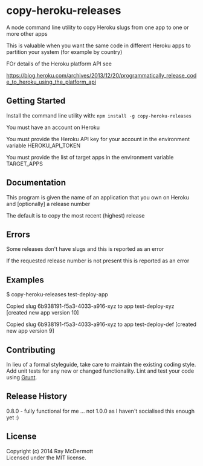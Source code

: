 # copy-heroku-releases

A node command line utility to copy Heroku slugs from one app to one or more other apps

This is valuable when you want the same code in different Heroku apps to partition your system (for example by country)

FOr details of the Heroku platform API see

https://blog.heroku.com/archives/2013/12/20/programmatically_release_code_to_heroku_using_the_platform_api

## Getting Started

Install the command line utility with: `npm install -g copy-heroku-releases`

You must have an account on Heroku

You must provide the Heroku API key for your account in the environment variable HEROKU_API_TOKEN

You must provide the list of target apps in the environment variable TARGET_APPS

## Documentation

This program is given the name of an application that you own on Heroku and [optionally] a release number

The default is to copy the most recent (highest) release

## Errors

Some releases don't have slugs and this is reported as an error

If the requested release number is not present this is reported as an error

## Examples

$ copy-heroku-releases test-deploy-app

Copied slug 6b938191-f5a3-4033-a916-xyz to app test-deploy-xyz [created new app version 10]

Copied slug 6b938191-f5a3-4033-a916-xyz to app test-deploy-def [created new app version 9]

## Contributing

In lieu of a formal styleguide, take care to maintain the existing coding style. Add unit tests for any new or changed functionality. Lint and test your code using [Grunt](http://gruntjs.com/).

## Release History
0.8.0 - fully functional for me ... not 1.0.0 as I haven't socialised this enough yet :)

## License
Copyright (c) 2014 Ray McDermott  
Licensed under the MIT license.